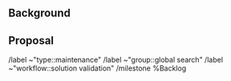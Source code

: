 ## Background

## Proposal

<!-- Use this section to explain the feature and how it will work. It can be helpful to add technical details, design proposals, and links to related epics or issues. -->

<!-- Please add a label for the type of maintenance as per https://handbook.gitlab.com/handbook/product/groups/product-analysis/engineering/metrics/#work-type-classification -->
/label ~"type::maintenance"
/label ~"group::global search"
/label ~"workflow::solution validation" 
/milestone %Backlog
